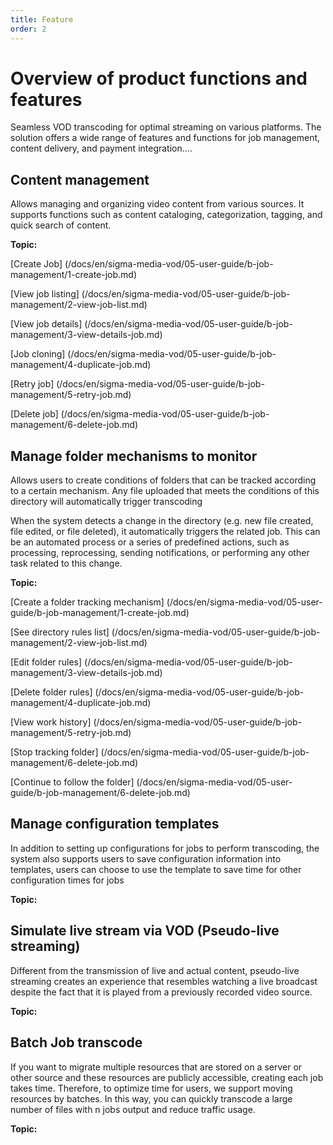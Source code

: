 ```yaml
---
title: Feature
order: 2
---
```


# Overview of product functions and features

Seamless VOD transcoding for optimal streaming on various platforms. The solution offers a wide range of features and functions for job management, content delivery, and payment integration....

## Content management

Allows managing and organizing video content from various sources. It supports functions such as content cataloging, categorization, tagging, and quick search of content.

**Topic:**

[Create Job] (/docs/en/sigma-media-vod/05-user-guide/b-job-management/1-create-job.md)

[View job listing] (/docs/en/sigma-media-vod/05-user-guide/b-job-management/2-view-job-list.md)

[View job details] (/docs/en/sigma-media-vod/05-user-guide/b-job-management/3-view-details-job.md)

[Job cloning] (/docs/en/sigma-media-vod/05-user-guide/b-job-management/4-duplicate-job.md)

[Retry job] (/docs/en/sigma-media-vod/05-user-guide/b-job-management/5-retry-job.md)

[Delete job] (/docs/en/sigma-media-vod/05-user-guide/b-job-management/6-delete-job.md)

## Manage folder mechanisms to monitor

Allows users to create conditions of folders that can be tracked according to a certain mechanism. Any file uploaded that meets the conditions of this directory will automatically trigger transcoding

When the system detects a change in the directory (e.g. new file created, file edited, or file deleted), it automatically triggers the related job. This can be an automated process or a series of predefined actions, such as processing, reprocessing, sending notifications, or performing any other task related to this change.

**Topic:**

[Create a folder tracking mechanism] (/docs/en/sigma-media-vod/05-user-guide/b-job-management/1-create-job.md)

[See directory rules list] (/docs/en/sigma-media-vod/05-user-guide/b-job-management/2-view-job-list.md)

[Edit folder rules] (/docs/en/sigma-media-vod/05-user-guide/b-job-management/3-view-details-job.md)

[Delete folder rules] (/docs/en/sigma-media-vod/05-user-guide/b-job-management/4-duplicate-job.md)

[View work history] (/docs/en/sigma-media-vod/05-user-guide/b-job-management/5-retry-job.md)

[Stop tracking folder] (/docs/en/sigma-media-vod/05-user-guide/b-job-management/6-delete-job.md)

[Continue to follow the folder] (/docs/en/sigma-media-vod/05-user-guide/b-job-management/6-delete-job.md)

## Manage configuration templates

In addition to setting up configurations for jobs to perform transcoding, the system also supports users to save configuration information into templates, users can choose to use the template to save time for other configuration times for jobs

**Topic:**

## Simulate live stream via VOD (Pseudo-live streaming)

Different from the transmission of live and actual content, pseudo-live streaming creates an experience that resembles watching a live broadcast despite the fact that it is played from a previously recorded video source.

**Topic:**

## Batch Job transcode

If you want to migrate multiple resources that are stored on a server or other source and these resources are publicly accessible, creating each job takes time. Therefore, to optimize time for users, we support moving resources by batches. In this way, you can quickly transcode a large number of files with n jobs output and reduce traffic usage.

**Topic:**
